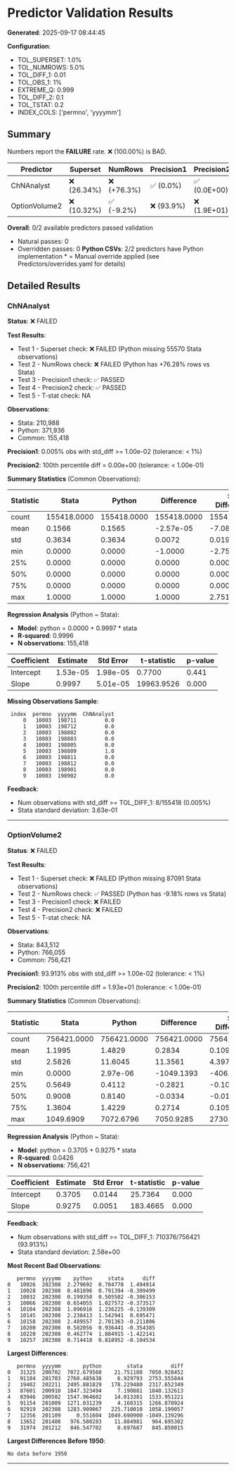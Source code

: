 # Predictor Validation Results

**Generated**: 2025-09-17 08:44:45

**Configuration**:
- TOL_SUPERSET: 1.0%
- TOL_NUMROWS: 5.0%
- TOL_DIFF_1: 0.01
- TOL_OBS_1: 1%
- EXTREME_Q: 0.999
- TOL_DIFF_2: 0.1
- TOL_TSTAT: 0.2
- INDEX_COLS: ['permno', 'yyyymm']

## Summary

Numbers report the **FAILURE** rate. ❌ (100.00%) is BAD.

| Predictor                 | Superset   | NumRows       | Precision1   | Precision2    | T-stat     |
|---------------------------|------------|---------------|--------------|---------------|------------|
| ChNAnalyst                | ❌ (26.34%) | ❌ (+76.3%)  | ✅ (0.0%)     | ✅ (0.0E+00)   | ✅ (+0.10)  |
| OptionVolume2             | ❌ (10.32%) | ✅ (-9.2%)   | ❌ (93.9%)    | ❌ (1.9E+01)   | ❌ (+0.51)  |

**Overall**: 0/2 available predictors passed validation
  - Natural passes: 0
  - Overridden passes: 0
**Python CSVs**: 2/2 predictors have Python implementation
\* = Manual override applied (see Predictors/overrides.yaml for details)

## Detailed Results

### ChNAnalyst

**Status**: ❌ FAILED

**Test Results**:
- Test 1 - Superset check: ❌ FAILED (Python missing 55570 Stata observations)
- Test 2 - NumRows check: ❌ FAILED (Python has +76.28% rows vs Stata)
- Test 3 - Precision1 check: ✅ PASSED
- Test 4 - Precision2 check: ✅ PASSED
- Test 5 - T-stat check: NA

**Observations**:
- Stata:  210,988
- Python: 371,936
- Common: 155,418

**Precision1**: 0.005% obs with std_diff >= 1.00e-02 (tolerance: < 1%)

**Precision2**: 100th percentile diff = 0.00e+00 (tolerance: < 1.00e-01)

**Summary Statistics** (Common Observations):

| Statistic  |          Stata |         Python |     Difference | Std Difference |
|------------|----------------|----------------|----------------|----------------|
| count      |    155418.0000 |    155418.0000 |    155418.0000 |    155418.0000 |
| mean       |         0.1566 |         0.1565 |      -2.57e-05 |      -7.08e-05 |
| std        |         0.3634 |         0.3634 |         0.0072 |         0.0197 |
| min        |         0.0000 |         0.0000 |        -1.0000 |        -2.7519 |
| 25%        |         0.0000 |         0.0000 |         0.0000 |         0.0000 |
| 50%        |         0.0000 |         0.0000 |         0.0000 |         0.0000 |
| 75%        |         0.0000 |         0.0000 |         0.0000 |         0.0000 |
| max        |         1.0000 |         1.0000 |         1.0000 |         2.7519 |

**Regression Analysis** (Python ~ Stata):

- **Model**: python = 0.0000 + 0.9997 * stata
- **R-squared**: 0.9996
- **N observations**: 155,418

| Coefficient |     Estimate |    Std Error | t-statistic |   p-value |
|-------------|--------------|--------------|-------------|----------|
| Intercept   |     1.53e-05 |     1.98e-05 |      0.7700 |     0.441 |
| Slope       |       0.9997 |     5.01e-05 |  19963.9526 |     0.000 |

**Missing Observations Sample**:
```
 index  permno  yyyymm  ChNAnalyst
     0   10003  198711         0.0
     1   10003  198712         0.0
     2   10003  198802         0.0
     3   10003  198803         0.0
     4   10003  198805         0.0
     5   10003  198809         1.0
     6   10003  198811         0.0
     7   10003  198812         0.0
     8   10003  198901         0.0
     9   10003  198902         0.0
```

**Feedback**:
- Num observations with std_diff >= TOL_DIFF_1: 8/155418 (0.005%)
- Stata standard deviation: 3.63e-01

---

### OptionVolume2

**Status**: ❌ FAILED

**Test Results**:
- Test 1 - Superset check: ❌ FAILED (Python missing 87091 Stata observations)
- Test 2 - NumRows check: ✅ PASSED (Python has -9.18% rows vs Stata)
- Test 3 - Precision1 check: ❌ FAILED
- Test 4 - Precision2 check: ❌ FAILED
- Test 5 - T-stat check: NA

**Observations**:
- Stata:  843,512
- Python: 766,055
- Common: 756,421

**Precision1**: 93.913% obs with std_diff >= 1.00e-02 (tolerance: < 1%)

**Precision2**: 100th percentile diff = 1.93e+01 (tolerance: < 1.00e-01)

**Summary Statistics** (Common Observations):

| Statistic  |          Stata |         Python |     Difference | Std Difference |
|------------|----------------|----------------|----------------|----------------|
| count      |    756421.0000 |    756421.0000 |    756421.0000 |    756421.0000 |
| mean       |         1.1995 |         1.4829 |         0.2834 |         0.1098 |
| std        |         2.5826 |        11.6045 |        11.3561 |         4.3972 |
| min        |         0.0000 |       2.97e-06 |     -1049.1393 |      -406.2357 |
| 25%        |         0.5649 |         0.4112 |        -0.2821 |        -0.1092 |
| 50%        |         0.9008 |         0.8140 |        -0.0334 |        -0.0129 |
| 75%        |         1.3604 |         1.4229 |         0.2714 |         0.1051 |
| max        |      1049.6909 |      7072.6796 |      7050.9285 |      2730.1796 |

**Regression Analysis** (Python ~ Stata):

- **Model**: python = 0.3705 + 0.9275 * stata
- **R-squared**: 0.0426
- **N observations**: 756,421

| Coefficient |     Estimate |    Std Error | t-statistic |   p-value |
|-------------|--------------|--------------|-------------|----------|
| Intercept   |       0.3705 |       0.0144 |     25.7364 |     0.000 |
| Slope       |       0.9275 |       0.0051 |    183.4665 |     0.000 |

**Feedback**:
- Num observations with std_diff >= TOL_DIFF_1: 710376/756421 (93.913%)
- Stata standard deviation: 2.58e+00

**Most Recent Bad Observations**:
```
   permno  yyyymm    python     stata      diff
0   10026  202308  2.279692  0.784778  1.494914
1   10028  202308  0.481896  0.791394 -0.309499
2   10032  202308  0.199350  0.505502 -0.306153
3   10066  202308  0.654055  1.027572 -0.373517
4   10104  202308  1.096916  1.236225 -0.139309
5   10145  202308  2.238413  1.542941  0.695471
6   10158  202308  2.489557  2.701363 -0.211806
7   10200  202308  0.582056  0.936441 -0.354385
8   10220  202308  0.462774  1.884915 -1.422141
9   10257  202308  0.714418  0.818952 -0.104534
```

**Largest Differences**:
```
   permno  yyyymm       python        stata         diff
0   31325  200702  7072.679560    21.751108  7050.928452
1   91184  201703  2760.485638     6.929793  2753.555844
2   19402  202211  2495.881829   178.229480  2317.652349
3   87601  200910  1847.323494     7.190881  1840.132613
4   83946  200502  1547.964602    14.013381  1533.951221
5   91154  201009  1271.031239     4.160315  1266.870924
6   92919  202308  1283.909067   225.710010  1058.199057
7   12356  201109     0.551604  1049.690900 -1049.139296
8   13652  201408   976.580283    11.884981   964.695302
9   31974  201212   846.547702     0.697687   845.850015
```

**Largest Differences Before 1950**:
```
No data before 1950
```

---

